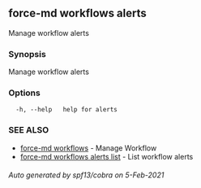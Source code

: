 ## force-md workflows alerts

Manage workflow alerts

### Synopsis

Manage workflow alerts

### Options

```
  -h, --help   help for alerts
```

### SEE ALSO

* [force-md workflows](force-md_workflows.md)	 - Manage Workflow
* [force-md workflows alerts list](force-md_workflows_alerts_list.md)	 - List workflow alerts

###### Auto generated by spf13/cobra on 5-Feb-2021
